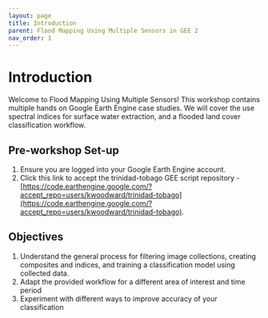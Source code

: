 ```yaml
---
layout: page
title: Introduction
parent: Flood Mapping Using Multiple Sensors in GEE 2
nav_order: 1
---
```


# Introduction

Welcome to Flood Mapping Using Multiple Sensors! This workshop contains multiple hands on Google Earth Engine case studies. We will cover the use spectral indices for surface water extraction, and a flooded land cover classification workflow. 

## Pre-workshop Set-up
1. Ensure you are logged into your Google Earth Engine account.
2. Click this link to accept the trinidad-tobago GEE script repository - [https://code.earthengine.google.com/?accept_repo=users/kwoodward/trinidad-tobago](https://code.earthengine.google.com/?accept_repo=users/kwoodward/trinidad-tobago).


## Objectives
1. Understand the general process for filtering image collections, creating composites and indices, and training a classification model using collected data.
2. Adapt the provided workflow for a different area of interest and time period
3. Experiment with different ways to improve accuracy of your classification